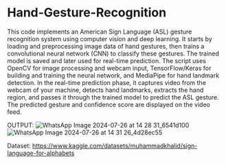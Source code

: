 # Hand-Gesture-Recognition

This code implements an American Sign Language (ASL) gesture recognition system using computer vision and deep learning. 
It starts by loading and preprocessing image data of hand gestures, then trains a convolutional neural network (CNN) to classify these gestures. 
The trained model is saved and later used for real-time prediction. The script uses OpenCV for image processing and webcam input, TensorFlow/Keras for building and training the neural network, and MediaPipe for hand landmark detection. In the real-time prediction phase, it captures video from the webcam of your machine, detects hand landmarks, extracts the hand region, and passes it through the trained model to predict the ASL gesture. The predicted gesture and confidence score are displayed on the video feed.

OUTPUT:
![WhatsApp Image 2024-07-26 at 14 28 31_6541d100](https://github.com/user-attachments/assets/60636008-439e-445b-8a5b-b28a3470d3b9)
![WhatsApp Image 2024-07-26 at 14 31 26_4d28ec55](https://github.com/user-attachments/assets/b1a51ced-87e9-40b8-96d8-f9189d6c5653)

Dataset:
https://www.kaggle.com/datasets/muhammadkhalid/sign-language-for-alphabets
